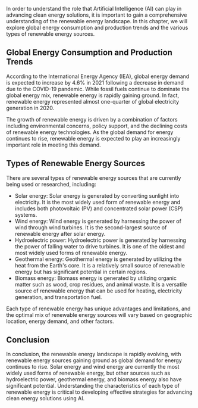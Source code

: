 
In order to understand the role that Artificial Intelligence (AI) can play in advancing clean energy solutions, it is important to gain a comprehensive understanding of the renewable energy landscape. In this chapter, we will explore global energy consumption and production trends and the various types of renewable energy sources.

Global Energy Consumption and Production Trends
-----------------------------------------------

According to the International Energy Agency (IEA), global energy demand is expected to increase by 4.6% in 2021 following a decrease in demand due to the COVID-19 pandemic. While fossil fuels continue to dominate the global energy mix, renewable energy is rapidly gaining ground. In fact, renewable energy represented almost one-quarter of global electricity generation in 2020.

The growth of renewable energy is driven by a combination of factors including environmental concerns, policy support, and the declining costs of renewable energy technologies. As the global demand for energy continues to rise, renewable energy is expected to play an increasingly important role in meeting this demand.

Types of Renewable Energy Sources
---------------------------------

There are several types of renewable energy sources that are currently being used or researched, including:

* Solar energy: Solar energy is generated by converting sunlight into electricity. It is the most widely used form of renewable energy and includes both photovoltaic (PV) and concentrated solar power (CSP) systems.
* Wind energy: Wind energy is generated by harnessing the power of wind through wind turbines. It is the second-largest source of renewable energy after solar energy.
* Hydroelectric power: Hydroelectric power is generated by harnessing the power of falling water to drive turbines. It is one of the oldest and most widely used forms of renewable energy.
* Geothermal energy: Geothermal energy is generated by utilizing the heat from the Earth's core. It is a relatively small source of renewable energy but has significant potential in certain regions.
* Biomass energy: Biomass energy is generated by utilizing organic matter such as wood, crop residues, and animal waste. It is a versatile source of renewable energy that can be used for heating, electricity generation, and transportation fuel.

Each type of renewable energy has unique advantages and limitations, and the optimal mix of renewable energy sources will vary based on geographic location, energy demand, and other factors.

Conclusion
----------

In conclusion, the renewable energy landscape is rapidly evolving, with renewable energy sources gaining ground as global demand for energy continues to rise. Solar energy and wind energy are currently the most widely used forms of renewable energy, but other sources such as hydroelectric power, geothermal energy, and biomass energy also have significant potential. Understanding the characteristics of each type of renewable energy is critical to developing effective strategies for advancing clean energy solutions using AI.
